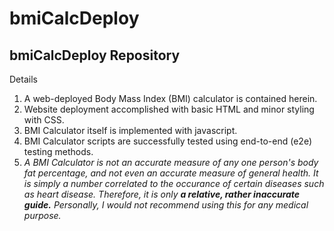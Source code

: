 # bmiCalcDeploy

bmiCalcDeploy Repository
------------------------

Details
1. A web-deployed Body Mass Index (BMI) calculator is contained herein.
2. Website deployment accomplished with basic HTML and minor styling with CSS.
3. BMI Calculator itself is implemented with javascript.
4. BMI Calculator scripts are successfully tested using end-to-end (e2e) testing methods.
5. *A BMI Calculator is not an accurate measure of any one person's body fat percentage, and not even an accurate measure of general health.  It is simply a number correlated to the occurance of certain diseases such as heart disease.  Therefore, it is only **a relative, rather inaccurate guide.**  Personally, I would not recommend using this for any medical purpose.*  
